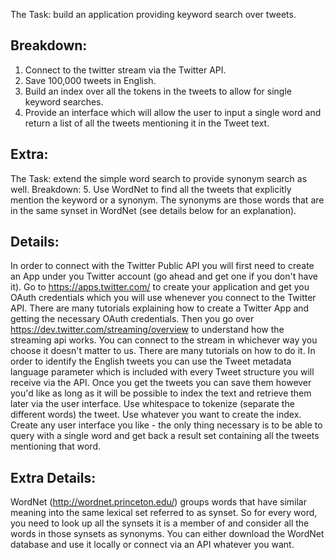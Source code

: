 The Task: build an application providing keyword search over tweets.

Breakdown:
-
1. Connect to the twitter stream via the Twitter API.
2. Save 100,000 tweets in English.
3. Build an index over all the tokens in the tweets to allow for single keyword searches.
4. Provide an interface which will allow the user to input a single word and return a list of all the tweets mentioning it in the Tweet text.

Extra:
-
The Task: extend the simple word search to provide synonym search as well.
Breakdown:
5. Use WordNet to find all the tweets that explicitly mention the keyword or a synonym. The synonyms are those words that are in the same synset in WordNet (see details below for an explanation).

Details:
-
In order to connect with the Twitter Public API you will first need to create an App under you Twitter account (go ahead and get one if you don't have it). Go to https://apps.twitter.com/ to create your application and get you OAuth credentials which you will use whenever you connect to the Twitter API. There are many tutorials explaining how to create a Twitter App and getting the necessary OAuth credentials.
Then you go over https://dev.twitter.com/streaming/overview to understand how the streaming api works. You can connect to the stream in whichever way you choose it doesn't matter to us. There are many tutorials on how to do it.
In order to identify the English tweets you can use the Tweet metadata language parameter which is included with every Tweet structure you will receive via the API.
Once you get the tweets you can save them however you'd like as long as it will be possible to index the text and retrieve them later via the user interface.
Use whitespace to tokenize (separate the different words) the tweet.
Use whatever you want to create the index.
Create any user interface you like - the only thing necessary is to be able to query with a single word and get back a result set containing all the tweets mentioning that word.

Extra Details:
-
WordNet (http://wordnet.princeton.edu/) groups words that have similar meaning into the same lexical set referred to as synset. So for every word, you need to look up all the synsets it is a member of and consider all the words in those synsets as synonyms. You can either download the WordNet database and use it locally or connect via an API whatever you want.
